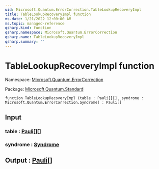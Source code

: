 ```yaml
---
uid: Microsoft.Quantum.ErrorCorrection.TableLookupRecoveryImpl
title: TableLookupRecoveryImpl function
ms.date: 1/21/2022 12:00:00 AM
ms.topic: managed-reference
qsharp.kind: function
qsharp.namespace: Microsoft.Quantum.ErrorCorrection
qsharp.name: TableLookupRecoveryImpl
qsharp.summary: ''
---
```


# TableLookupRecoveryImpl function

Namespace: [Microsoft.Quantum.ErrorCorrection](xref:Microsoft.Quantum.ErrorCorrection)

Package: [Microsoft.Quantum.Standard](https://nuget.org/packages/Microsoft.Quantum.Standard)




```qsharp
function TableLookupRecoveryImpl (table : Pauli[][], syndrome : Microsoft.Quantum.ErrorCorrection.Syndrome) : Pauli[]
```


## Input

### table : [Pauli](xref:microsoft.quantum.qsharp.valueliterals#pauli-literals)[][]




### syndrome : [Syndrome](xref:Microsoft.Quantum.ErrorCorrection.Syndrome)





## Output : [Pauli](xref:microsoft.quantum.qsharp.valueliterals#pauli-literals)[]

